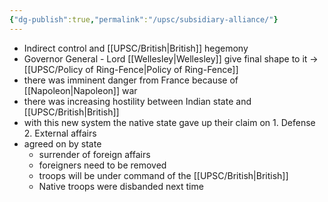 ```yaml
---
{"dg-publish":true,"permalink":"/upsc/subsidiary-alliance/"}
---
```


-  Indirect control and [[UPSC/British\|British]] hegemony
- Governor General - Lord [[Wellesley\|Wellesley]] give final shape to it -> [[UPSC/Policy of Ring-Fence\|Policy of Ring-Fence]]
- there was imminent danger from France because of [[Napoleon\|Napoleon]]  war
- there was increasing hostility between Indian state and [[UPSC/British\|British]]
- with this new system the native state gave up their claim on
		1. Defense
		2. External affairs
- agreed on by state
	- surrender of foreign affairs
	- foreigners need to be removed 
	-  troops will be under command of the [[UPSC/British\|British]]
	- Native troops were disbanded next time